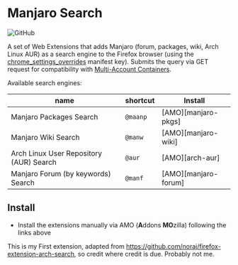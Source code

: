 # Manjaro Search
![GitHub](https://img.shields.io/github/license/Mirdarthos/firefox-extension-manjaro-search)

A set of Web Extensions that adds Manjaro (forum, packages, wiki, Arch Linux AUR) as a search engine to the Firefox browser
(using the [chrome_settings_overrides](https://developer.mozilla.org/en-US/docs/Mozilla/Add-ons/WebExtensions/manifest.json/chrome_settings_overrides) manifest key).
Submits the query via GET request for compatibility with [Multi-Account Containers](https://addons.mozilla.org/en-US/firefox/addon/multi-account-containers/).

Available search engines:

name                                   | shortcut   | Install
---------------------------------------|------------|-----------
Manjaro Packages Search              | `@maanp`   | [AMO][manjaro-pkgs]
Manjaro Wiki Search                  | `@manw`   | [AMO][manjaro-wiki]
Arch Linux User Repository (AUR) Search | `@aur`    | [AMO][arch-aur]
Manjaro Forum (by keywords) Search     | `@manf` | [AMO][manjaro-forum]

## Install

- Install the extensions manually via AMO (**A**ddons **MO**zilla) following the links above

This is my First extension, adapted from https://github.com/noraj/firefox-extension-arch-search, so credit where credit is due. Probably not me.